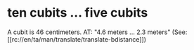 # ten cubits ... five cubits

A cubit is 46 centimeters. AT: "4.6 meters ... 2.3 meters" (See: [[rc://en/ta/man/translate/translate-bdistance]])

